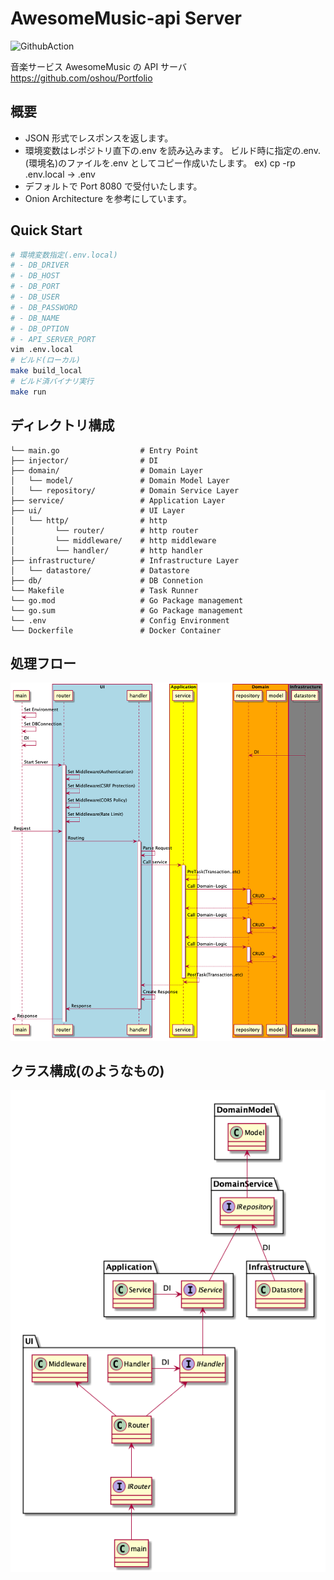 # AwesomeMusic-api Server

![GithubAction](https://github.com/oshou/AwesomeMusic-api/workflows/develop/badge.svg)

音楽サービス AwesomeMusic の API サーバ<br>
https://github.com/oshou/Portfolio

## 概要

- JSON 形式でレスポンスを返します。
- 環境変数はレポジトリ直下の.env を読み込みます。
  ビルド時に指定の.env.(環境名)のファイルを.env としてコピー作成いたします。
  ex) cp -rp .env.local -> .env
- デフォルトで Port 8080 で受付いたします。
- Onion Architecture を参考にしています。

## Quick Start

```bash
# 環境変数指定(.env.local)
# - DB_DRIVER
# - DB_HOST
# - DB_PORT
# - DB_USER
# - DB_PASSWORD
# - DB_NAME
# - DB_OPTION
# - API_SERVER_PORT
vim .env.local
# ビルド(ローカル)
make build_local
# ビルド済バイナリ実行
make run
```

## ディレクトリ構成

```
└── main.go                  # Entry Point
├── injector/                # DI
├── domain/                  # Domain Layer
│   └── model/               # Domain Model Layer
│   └── repository/          # Domain Service Layer
├── service/                 # Application Layer
├── ui/                      # UI Layer
│   └── http/                # http
│         └── router/        # http router
│         └── middleware/    # http middleware
│         └── handler/       # http handler
├── infrastructure/          # Infrastructure Layer
│   └── datastore/           # Datastore
├── db/                      # DB Connetion
└── Makefile                 # Task Runner
└── go.mod                   # Go Package management
└── go.sum                   # Go Package management
└── .env                     # Config Environment
└── Dockerfile               # Docker Container
```

## 処理フロー

![sequence](https://github.com/oshou/AwesomeMusic-api/blob/img/out/docs/sequence/sequence.png)

## クラス構成(のようなもの)

![class](https://github.com/oshou/AwesomeMusic-api/blob/img/out/docs/class/class.png)
